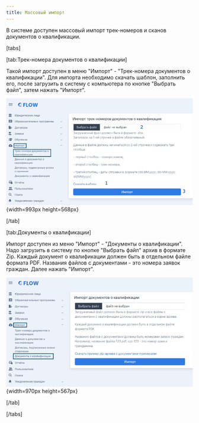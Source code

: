 ```yaml
---
title: Массовый импорт
---
```


В системе доступен массовый импорт трек-номеров и сканов документов о квалификации.

[tabs]

[tab:Трек-номера документов о квалификации]

Такой импорт доступен в меню "Импорт" - "Трек-номера документов о квалификации". Для импорта необходимо скачать шаблон, заполнить его, после загрузить в систему с компьютера по кнопке "Выбрать файл", затем нажать "Импорт".

![](./massovyi-import.jpeg){width=993px height=568px}

[/tab]

[tab:Документы о квалификации]

Импорт доступен из меню "Импорт" - "Документы о квалификации". Надо загрузить в систему по кнопке "Выбрать файл" архив в формате Zip. Каждый документ о квалификации должен быть в отдельном файле формата PDF. Названия файлов с документами - это номера заявок граждан. Далее нажать "Импорт".

![](./massovyi-import-2.jpeg){width=970px height=567px}

[/tab]

[/tabs]
